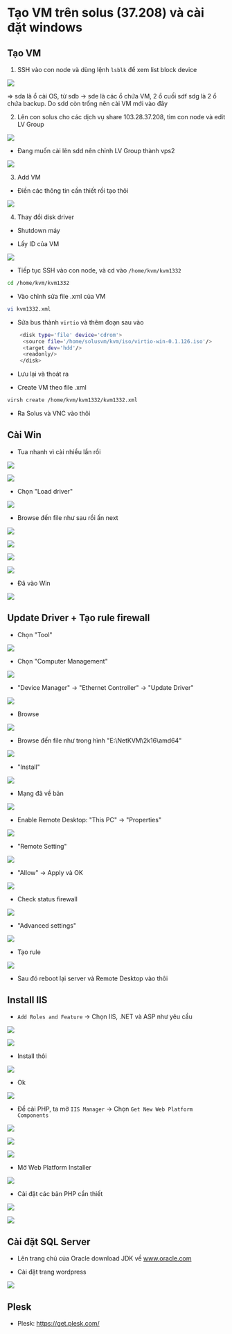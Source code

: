 # Tạo VM trên solus (37.208) và cài đặt windows

## Tạo VM

1. SSH vào con node và dùng lệnh ```lsblk``` để xem list block device

![](./images/Screenshot_1.png)

=> sda là ổ cài OS, từ sdb -> sde là các ổ chứa VM, 2 ổ cuối sdf sdg là 2 ổ chứa backup. Do sdd còn trống nên cài VM mới vào đây

2. Lên con solus cho các dịch vụ share 103.28.37.208, tìm con node và edit LV Group

![](./images/Screenshot_2.png)

- Đang muốn cài lên sdd nên chỉnh LV Group thành vps2

![](./images/Screenshot_3.png)

3. Add VM

- Điền các thông tin cần thiết rồi tạo thôi

![](./images/Screenshot_4.png)

4. Thay đổi disk driver

- Shutdown máy

- Lấy ID của VM

![](./images/Screenshot_5.png)

- Tiếp tục SSH vào con node, và cd vào ```/home/kvm/kvm1332```

```sh
cd /home/kvm/kvm1332
```

- Vào chỉnh sửa file .xml của VM

```sh
vi kvm1332.xml
```

- Sửa bus thành ```virtio``` và thêm đoạn sau vào

```sh
    <disk type='file' device='cdrom'>
     <source file='/home/solusvm/kvm/iso/virtio-win-0.1.126.iso'/>
     <target dev='hdd'/>
     <readonly/>
    </disk>
```

- Lưu lại và thoát ra

- Create VM theo file .xml

```sh
virsh create /home/kvm/kvm1332/kvm1332.xml
```

- Ra Solus và VNC vào thôi

## Cài Win

- Tua nhanh vì cài nhiều lần rồi

![](./images/Screenshot_6.png)

![](./images/Screenshot_7.png)

- Chọn "Load driver"

![](./images/Screenshot_8.png)

- Browse đến file như sau rồi ấn next

![](./images/Screenshot_9.png)

![](./images/Screenshot_10.png)

![](./images/Screenshot_11.png)

![](./images/Screenshot_12.png)

- Đã vào Win

![](./images/Screenshot_13.png)

## Update Driver + Tạo rule firewall

- Chọn "Tool"

![](./images/Screenshot_14.png)

- Chọn "Computer Management"

![](./images/Screenshot_15.png)

- "Device Manager" -> "Ethernet Controller" -> "Update Driver"

![](./images/Screenshot_16.png)

- Browse

![](./images/Screenshot_17.png)

- Browse đến file như trong hình "E:\NetKVM\2k16\amd64"

![](./images/Screenshot_18.png)

- "Install"

![](./images/Screenshot_19.png)

- Mạng đã về bản

![](./images/Screenshot_20.png)

- Enable Remote Desktop: "This PC" -> "Properties"

![](./images/Screenshot_21.png)

- "Remote Setting"

![](./images/Screenshot_22.png)

- "Allow" -> Apply và OK

![](./images/Screenshot_23.png)

- Check status firewall

![](./images/Screenshot_24.png)

- "Advanced settings"

![](./images/Screenshot_25.png)

- Tạo rule

![](./images/Screenshot_26.png)

- Sau đó reboot lại server và Remote Desktop vào thôi

## Install IIS

- ```Add Roles and Feature``` -> Chọn IIS, .NET và ASP như yêu cầu

![](./images/Screenshot_27.png)

![](./images/Screenshot_28.png)

- Install thôi

![](./images/Screenshot_29.png)

- Ok

![](./images/Screenshot_30.png)

- Để cài PHP, ta mở ```IIS Manager``` -> Chọn ```Get New Web Platform Components```

![](./images/Screenshot_31.png)

![](./images/Screenshot_32.png)

![](./images/Screenshot_33.png)

- Mở Web Platform Installer

![](./images/Screenshot_34.png)

- Cài đặt các bản PHP cần thiết

![](./images/Screenshot_35.png)

![](./images/Screenshot_36.png)

## Cài đặt SQL Server

- Lên trang chủ của Oracle download JDK về www.oracle.com

- Cài đặt trang wordpress

![](./images/Screenshot_37.png)



## Plesk

- Plesk: https://get.plesk.com/